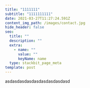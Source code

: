 ```yaml
---
title: "1111111"
subtitle: "1111111111"
date: 2021-03-27T11:27:24.591Z
content_img_path: /images/contact.jpg
hide_header: false
seo:
  title: ""
  description: ""
  extra:
    - name: ""
      value: ""
      keyName: name
  type: stackbit_page_meta
template: post
---
```

asdasdasdasdasdasdasdasdasd